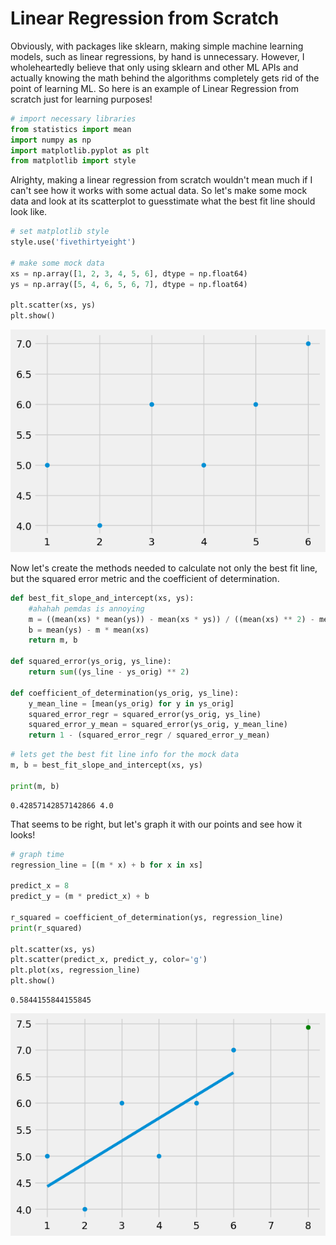# Linear Regression from Scratch

Obviously, with packages like sklearn, making simple machine learning models, such as linear regressions, by hand is unnecessary. However, I wholeheartedly believe that only using sklearn and other ML APIs and actually knowing the math behind the algorithms completely gets rid of the point of learning ML. So here is an example of Linear Regression from scratch just for learning purposes!


```python
# import necessary libraries
from statistics import mean
import numpy as np
import matplotlib.pyplot as plt
from matplotlib import style
```

Alrighty, making a linear regression from scratch wouldn't mean much if I can't see how it works with some actual data. So let's make some mock data and look at its scatterplot to guesstimate what the best fit line should look like.


```python
# set matplotlib style
style.use('fivethirtyeight')

# make some mock data
xs = np.array([1, 2, 3, 4, 5, 6], dtype = np.float64)
ys = np.array([5, 4, 6, 5, 6, 7], dtype = np.float64)

plt.scatter(xs, ys)
plt.show()
```


    
![png](output_4_0.png)
    


Now let's create the methods needed to calculate not only the best fit line, but the squared error metric and the coefficient of determination.


```python
def best_fit_slope_and_intercept(xs, ys):
    #ahahah pemdas is annoying
    m = ((mean(xs) * mean(ys)) - mean(xs * ys)) / ((mean(xs) ** 2) - mean(xs ** 2))
    b = mean(ys) - m * mean(xs)
    return m, b

def squared_error(ys_orig, ys_line):
    return sum((ys_line - ys_orig) ** 2)

def coefficient_of_determination(ys_orig, ys_line):
    y_mean_line = [mean(ys_orig) for y in ys_orig]
    squared_error_regr = squared_error(ys_orig, ys_line)
    squared_error_y_mean = squared_error(ys_orig, y_mean_line)
    return 1 - (squared_error_regr / squared_error_y_mean)
```


```python
# lets get the best fit line info for the mock data
m, b = best_fit_slope_and_intercept(xs, ys)

print(m, b)
```

    0.42857142857142866 4.0
    

That seems to be right, but let's graph it with our points and see how it looks!


```python
# graph time
regression_line = [(m * x) + b for x in xs]

predict_x = 8
predict_y = (m * predict_x) + b

r_squared = coefficient_of_determination(ys, regression_line)
print(r_squared)

plt.scatter(xs, ys)
plt.scatter(predict_x, predict_y, color='g')
plt.plot(xs, regression_line)
plt.show()
```

    0.5844155844155845
    


    
![png](output_9_1.png)
    

